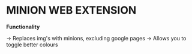 # MINION WEB EXTENSION

**Functionality**

-> Replaces img's with minions, excluding google pages
-> Allows you to toggle better colours